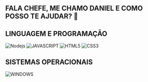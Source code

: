 ## FALA CHEFE, ME CHAMO DANIEL E COMO POSSO TE AJUDAR? 👋

## LINGUAGEM E PROGRAMAÇÃO
![Nodejs](https://img.shields.io/badge/Node.js-43853D?style=for-the-badge&logo=node.js&logoColor=black) ![JAVASCRIPT](https://img.shields.io/badge/JavaScript-323330?style=for-the-badge&logo=javascript&logoColor=F7DF1E) ![HTML5](https://img.shields.io/badge/HTML5-E34F26?style=for-the-badge&logo=html5&logoColor=white) ![CSS3](https://img.shields.io/badge/CSS3-1572B6?style=for-the-badge&logo=css3&logoColor=white)

## SISTEMAS OPERACIONAIS

![WINDOWS](https://img.shields.io/badge/Windows-0078D6?style=for-the-badge&logo=windows&logoColor=white)




